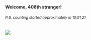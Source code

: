 #### Welcome, 406th stranger!

###### <sup>P.S. counting started approximately in 10.01.21</sup>

<img src="https://kraftwerk28.pp.ua/vcnt.png"></img>

